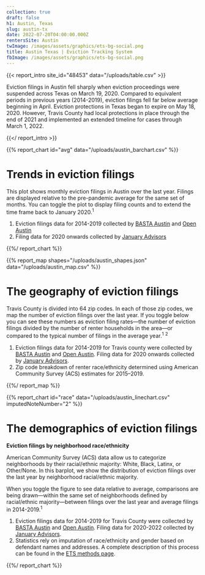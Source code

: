 ```yaml
---
collection: true
draft: false
h1: Austin, Texas
slug: austin-tx
date: 2022-07-20T04:00:00.000Z
rentersSite: Austin
twImage: /images/assets/graphics/ets-bg-social.png
title: Austin Texas | Eviction Tracking System
fbImage: /images/assets/graphics/ets-bg-social.png
---
```


{{< report_intro site_id="48453" data="/uploads/table.csv" >}}



Eviction filings in Austin fell sharply when eviction proceedings were suspended across Texas on March 19, 2020. Compared to equivalent periods in previous years (2014-2019), eviction filings fell far below average beginning in April. Eviction protections in Texas began to expire on May 18, 2020. However, Travis County had local protections in place through the end of 2021 and implemented an extended timeline for cases through March 1, 2022. 





{{</ report_intro >}}



{{% report_chart id="avg" data="/uploads/austin_barchart.csv" %}}



# Trends in eviction filings

This plot shows monthly eviction filings in Austin over the last year. Filings are displayed relative to the pre-pandemic average for the same set of months. You can toggle the plot to display filing counts and to extend the time frame back to January 2020.<sup>1</sup>

1. Eviction filings data for 2014-2019 collected by [BASTA Austin](http://www.bastaaustin.org/) and [Open Austin](https://www.open-austin.org/)
2. Filing data for 2020 onwards collected by [January Advisors](https://www.januaryadvisors.com/)



{{%/ report_chart %}}



{{% report_map shapes="/uploads/austin_shapes.json" data="/uploads/austin_map.csv" %}}

# The geography of eviction filings

Travis County is divided into 64 zip codes. In each of those zip codes, we map the number of eviction filings over the last year. If you toggle below you can see these numbers as eviction filing rates—the number of eviction filings divided by the number of renter households in the area—or compared to the typical number of filings in the average year.<sup>1</sup> <sup>2</sup>

1. Eviction filings data for 2014-2019 for Travis county were collected by [BASTA Austin](http://www.bastaaustin.org/) and [Open Austin](https://www.open-austin.org/). Filing data for 2020 onwards collected by [January Advisors](https://www.januaryadvisors.com/).
2. Zip code breakdown of renter race/ethnicity determined using American Community Survey (ACS) estimates for 2015–2019.

{{%/ report_map %}}



{{% report_chart id="race" data="/uploads/austin_linechart.csv" imputedNoteNumber="2" %}}







# The demographics of eviction filings

**Eviction filings by neighborhood race/ethnicity**

American Community Survey (ACS) data allow us to categorize neighborhoods by their racial/ethnic majority: White, Black, Latinx, or Other/None. In this barplot, we show the distribution of eviction filings over the last year by neighborhood racial/ethnic majority.  

When you toggle the figure to see data relative to average, comparisons are being drawn—within the same set of neighborhoods defined by racial/ethnic majority—between filings over the last year and average filings in 2014-2019.<sup>1</sup>

1. Eviction filings data for 2014-2019 for Travis County were collected by [BASTA Austin](http://www.bastaaustin.org/) and [Open Austin](https://www.open-austin.org/). Filing data for 2020-2022 collected by [January Advisors](https://www.januaryadvisors.com/).
2. Statistics rely on imputation of race/ethnicity and gender based on defendant names and addresses. A complete description of this process can be found in the [ETS methods page](https://evictionlab.org/eviction-tracking/methods/).

{{%/ report_chart %}}